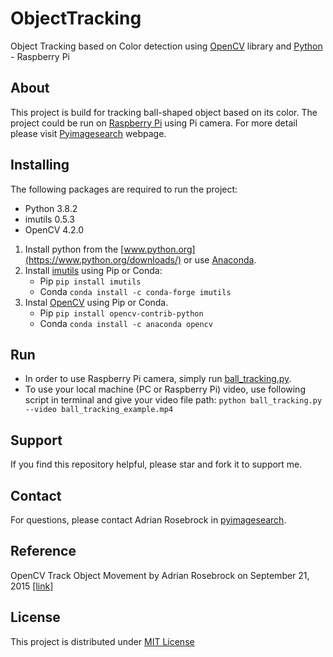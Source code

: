 # ObjectTracking #
Object Tracking based on Color detection using [OpenCV](https://opencv.org/) library and [Python](https://www.python.org/) - Raspberry Pi

## About ##
This project is build for tracking ball-shaped object based on its color. The project could be run on [Raspberry Pi](https://www.raspberrypi.org/) using Pi camera. For more detail please visit [Pyimagesearch](https://www.pyimagesearch.com/2015/09/21/opencv-track-object-movement/) webpage.

## Installing ##
The following packages are required to run the project:

* Python 3.8.2
* imutils 0.5.3
* OpenCV 4.2.0

1. Install python from the [www.python.org](https://www.python.org/downloads/) or use [Anaconda](https://www.anaconda.com/distribution/).
2. Install [imutils](https://pypi.org/project/imutils/) using Pip or Conda:
    * Pip `pip install imutils`
    * Conda `conda install -c conda-forge imutils`
3. Instal [OpenCV](https://opencv.org/) using Pip or Conda.
    * Pip `pip install opencv-contrib-python`
    * Conda `conda install -c anaconda opencv`
## Run ##
* In order to use Raspberry Pi camera, simply run [ball_tracking.py](https://github.com/Saeid-jhn/ObjectTracking/blob/master/ball_tracking.py).
* To use your local machine (PC or Raspberry Pi) video, use following script in terminal and give your video file path:
`python ball_tracking.py --video ball_tracking_example.mp4`

## Support ##
If you find this repository helpful, please star and fork it to support me.

## Contact ##
For questions, please contact Adrian Rosebrock in [pyimagesearch](https://www.pyimagesearch.com/2015/09/21/opencv-track-object-movement/).

## Reference
OpenCV Track Object Movement by Adrian Rosebrock on September 21, 2015 [[link]](https://www.pyimagesearch.com/2015/09/21/opencv-track-object-movement/)

## License ##
This project is distributed under [MIT License](https://github.com/Saeid-jhn/ObjectTracking/blob/master/LICENSE)
